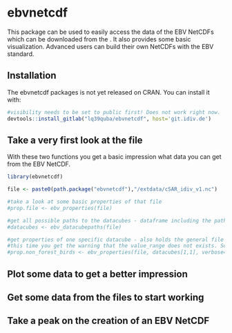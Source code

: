 
<!-- README.md is generated from README.Rmd. Please edit that file -->

# ebvnetcdf

<!-- badges: start -->

<!-- badges: end -->

This package can be used to easily access the data of the EBV NetCDFs
which can be downloaded from the . It also provides some basic
visualization. Advanced users can build their own NetCDFs with the EBV
standard.

## Installation

The ebvnetcdf packages is not yet released on CRAN. You can install it
with:

``` r
#visibility needs to be set to public first! Does not work right now. 
devtools::install_gitlab("lq39quba/ebvnetcdf", host='git.idiv.de') 
```

## Take a very first look at the file

With these two functions you get a basic impression what data you can
get from the EBV NetCDF.

``` r
library(ebvnetcdf)

file <- paste0(path.package("ebvnetcdf"),"/extdata/cSAR_idiv_v1.nc")

#take a look at some basic properties of that file
#prop.file <- ebv_properties(file)

#get all possible paths to the datacubes - dataframe including the paths and also descriptions of e.g. metric and or scenario - take a look!
#datacubes <- ebv_datacubepaths(file)

#get properties of one specific datacube - also holds the general file properties from above
#this time you get the warning that the value_range does not exists. So don't take the displayed value_range seriously.
#prop.non_forest_birds <- ebv_properties(file, datacubes[1,1], verbose=T)
```

## Plot some data to get a better impression

## Get some data from the files to start working

## Take a peak on the creation of an EBV NetCDF
